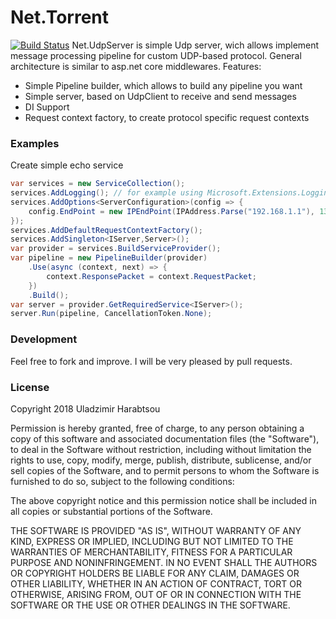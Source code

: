 # Net.Torrent
[![Build Status](https://travis-ci.com/l0nley/Net.UdpServer.svg?branch=master)](https://travis-ci.com/l0nley/Net.UdpServer)
Net.UdpServer is simple Udp server, wich allows implement message processing pipeline for custom UDP-based protocol. 
General architecture is similar to asp.net core middlewares.
Features:
  - Simple Pipeline builder, which allows to build any pipeline you want
  - Simple server, based on UdpClient to receive and send messages
  - DI Support
  - Request context factory, to create protocol specific request contexts

### Examples
Create simple echo service
```csharp
var services = new ServiceCollection();
services.AddLogging(); // for example using Microsoft.Extensions.Logging.Console;
services.AddOptions<ServerConfiguration>(config => {
	config.EndPoint = new IPEndPoint(IPAddress.Parse("192.168.1.1"), 1337);
});
services.AddDefaultRequestContextFactory();
services.AddSingleton<IServer,Server>();
var provider = services.BuildServiceProvider();
var pipeline = new PipelineBuilder(provider)
	.Use(async (context, next) => {
		context.ResponsePacket = context.RequestPacket;
	})
	.Build();
var server = provider.GetRequiredService<IServer>();
server.Run(pipeline, CancellationToken.None);
```
### Development
Feel free to fork and improve. I will be very pleased by pull requests.
### License
Copyright 2018 Uladzimir Harabtsou

Permission is hereby granted, free of charge, to any person obtaining a copy of this software and associated documentation files (the "Software"), to deal in the Software without restriction, including without limitation the rights to use, copy, modify, merge, publish, distribute, sublicense, and/or sell copies of the Software, and to permit persons to whom the Software is furnished to do so, subject to the following conditions:

The above copyright notice and this permission notice shall be included in all copies or substantial portions of the Software.

THE SOFTWARE IS PROVIDED "AS IS", WITHOUT WARRANTY OF ANY KIND, EXPRESS OR IMPLIED, INCLUDING BUT NOT LIMITED TO THE WARRANTIES OF MERCHANTABILITY, FITNESS FOR A PARTICULAR PURPOSE AND NONINFRINGEMENT. IN NO EVENT SHALL THE AUTHORS OR COPYRIGHT HOLDERS BE LIABLE FOR ANY CLAIM, DAMAGES OR OTHER LIABILITY, WHETHER IN AN ACTION OF CONTRACT, TORT OR OTHERWISE, ARISING FROM, OUT OF OR IN CONNECTION WITH THE SOFTWARE OR THE USE OR OTHER DEALINGS IN THE SOFTWARE.